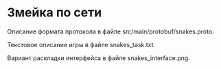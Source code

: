 # Змейка по сети
Описание формата протокола в файле src/main/protobuf/snakes.proto.

Текстовое описание игры в файле snakes_task.txt.

Вариант раскладки интерфейса в файле snakes_interface.png.

